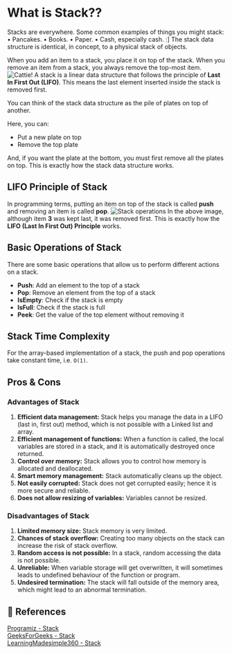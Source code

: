 
# What is Stack??
Stacks are everywhere. Some common examples of things you might stack:
•  Pancakes.
•  Books.
•  Paper.
•  Cash, especially cash. :]
The stack data structure is identical, in concept, to a physical stack of objects. 

When you add an item to a stack, you place it on top of the stack. When you remove an item from a stack, you always remove the top-most item.
![Cattie!](https://media1.giphy.com/media/aOqVDcqUQt1BK/200.gif)
A stack is a linear data structure that follows the principle of  **Last In First Out (LIFO)**. This means the last element inserted inside the stack is removed first.

You can think of the stack data structure as the pile of plates on top of another.

Here, you can:
-   Put a new plate on top
-   Remove the top plate

And, if you want the plate at the bottom, you must first remove all the plates on top. This is exactly how the stack data structure works.



## LIFO Principle of Stack
In programming terms, putting an item on top of the stack is called **push** and removing an item is called **pop**.
![Stack operations](https://cdn.programiz.com/sites/tutorial2program/files/stack.png)
In the above image, although item **3** was kept last, it was removed first. This is exactly how the **LIFO (Last In First Out) Principle** works.

## Basic Operations of Stack

There are some basic operations that allow us to perform different actions on a stack.

-   **Push**: Add an element to the top of a stack
-   **Pop**: Remove an element from the top of a stack
-   **IsEmpty**: Check if the stack is empty
-   **IsFull**: Check if the stack is full
-   **Peek**: Get the value of the top element without removing it

## Stack Time Complexity

For the array-based implementation of a stack, the push and pop operations take constant time, i.e.  `O(1)`.

## Pros & Cons
### Advantages of Stack

1.  **Efficient data management:** Stack helps you manage the data in a LIFO (last in, first out) method, which is not possible with a Linked list and array.
2.  **Efficient management of functions:** When a function is called, the local variables are stored in a stack, and it is automatically destroyed once returned.
3.  **Control over memory:** Stack allows you to control how memory is allocated and deallocated.
4.  **Smart memory management:** Stack automatically cleans up the object.
5.  **Not easily corrupted:** Stack does not get corrupted easily; hence it is more secure and reliable.
6.  **Does not allow resizing of variables:** Variables cannot be resized.

### Disadvantages of Stack

1.  **Limited memory size:** Stack memory is very limited.
2.  **Chances of stack overflow:** Creating too many objects on the stack can increase the risk of stack overflow.
3.  **Random access is not possible:** In a stack, random accessing the data is not possible.
4.  **Unreliable:** When variable storage will get overwritten, it will sometimes leads to undefined behaviour of the function or program.
5.  **Undesired termination:** The stack will fall outside of the memory area, which might lead to an abnormal termination.

## 📒 References 

[Programiz - Stack](https://www.programiz.com/dsa/stack)\
[GeeksForGeeks - Stack](https://www.geeksforgeeks.org/stack-data-structure/)\
[LearningMadesimple360 - Stack](https://learningmadesimple360.blogspot.com/2021/08/advantages-and-disadvantages-of-stack.html)
